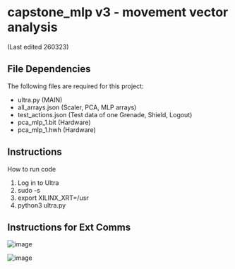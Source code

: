 # capstone_mlp v3 - movement vector analysis

(Last edited 260323)

## File Dependencies

The following files are required for this project:

- ultra.py (MAIN) 
- all_arrays.json (Scaler, PCA, MLP arrays)
- test_actions.json (Test data of one Grenade, Shield, Logout)
- pca_mlp_1.bit (Hardware)
- pca_mlp_1.hwh (Hardware)

## Instructions

How to run code

1. Log in to Ultra
2. sudo -s
3. export XILINX_XRT=/usr
4. python3 ultra.py

## Instructions for Ext Comms

![image](https://user-images.githubusercontent.com/24263853/227785317-bc19a23a-e920-4279-828f-0fbff27af7ff.png)

![image](https://user-images.githubusercontent.com/24263853/227785277-90e0dd91-4821-4d44-a474-874cc2f8732b.png)
